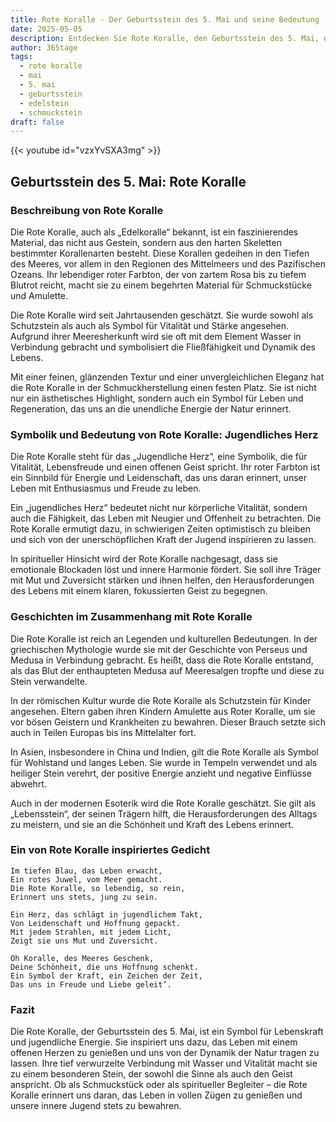 ```yaml
---
title: Rote Koralle - Der Geburtsstein des 5. Mai und seine Bedeutung
date: 2025-05-05
description: Entdecken Sie Rote Koralle, den Geburtsstein des 5. Mai, der Jugendliches Herz symbolisiert. Seine Symbolik und Geschichte werden Sie inspirieren.
author: 365tage
tags:
  - rote koralle
  - mai
  - 5. mai
  - geburtsstein
  - edelstein
  - schmuckstein
draft: false
---
```


{{< youtube id="vzxYvSXA3mg" >}}

## Geburtsstein des 5. Mai: Rote Koralle

### Beschreibung von Rote Koralle

Die Rote Koralle, auch als „Edelkoralle“ bekannt, ist ein faszinierendes Material, das nicht aus Gestein, sondern aus den harten Skeletten bestimmter Korallenarten besteht. Diese Korallen gedeihen in den Tiefen des Meeres, vor allem in den Regionen des Mittelmeers und des Pazifischen Ozeans. Ihr lebendiger roter Farbton, der von zartem Rosa bis zu tiefem Blutrot reicht, macht sie zu einem begehrten Material für Schmuckstücke und Amulette.

Die Rote Koralle wird seit Jahrtausenden geschätzt. Sie wurde sowohl als Schutzstein als auch als Symbol für Vitalität und Stärke angesehen. Aufgrund ihrer Meeresherkunft wird sie oft mit dem Element Wasser in Verbindung gebracht und symbolisiert die Fließfähigkeit und Dynamik des Lebens.

Mit einer feinen, glänzenden Textur und einer unvergleichlichen Eleganz hat die Rote Koralle in der Schmuckherstellung einen festen Platz. Sie ist nicht nur ein ästhetisches Highlight, sondern auch ein Symbol für Leben und Regeneration, das uns an die unendliche Energie der Natur erinnert.

### Symbolik und Bedeutung von Rote Koralle: Jugendliches Herz

Die Rote Koralle steht für das „Jugendliche Herz“, eine Symbolik, die für Vitalität, Lebensfreude und einen offenen Geist spricht. Ihr roter Farbton ist ein Sinnbild für Energie und Leidenschaft, das uns daran erinnert, unser Leben mit Enthusiasmus und Freude zu leben.

Ein „jugendliches Herz“ bedeutet nicht nur körperliche Vitalität, sondern auch die Fähigkeit, das Leben mit Neugier und Offenheit zu betrachten. Die Rote Koralle ermutigt dazu, in schwierigen Zeiten optimistisch zu bleiben und sich von der unerschöpflichen Kraft der Jugend inspirieren zu lassen.

In spiritueller Hinsicht wird der Rote Koralle nachgesagt, dass sie emotionale Blockaden löst und innere Harmonie fördert. Sie soll ihre Träger mit Mut und Zuversicht stärken und ihnen helfen, den Herausforderungen des Lebens mit einem klaren, fokussierten Geist zu begegnen.

### Geschichten im Zusammenhang mit Rote Koralle

Die Rote Koralle ist reich an Legenden und kulturellen Bedeutungen. In der griechischen Mythologie wurde sie mit der Geschichte von Perseus und Medusa in Verbindung gebracht. Es heißt, dass die Rote Koralle entstand, als das Blut der enthaupteten Medusa auf Meeresalgen tropfte und diese zu Stein verwandelte.

In der römischen Kultur wurde die Rote Koralle als Schutzstein für Kinder angesehen. Eltern gaben ihren Kindern Amulette aus Roter Koralle, um sie vor bösen Geistern und Krankheiten zu bewahren. Dieser Brauch setzte sich auch in Teilen Europas bis ins Mittelalter fort.

In Asien, insbesondere in China und Indien, gilt die Rote Koralle als Symbol für Wohlstand und langes Leben. Sie wurde in Tempeln verwendet und als heiliger Stein verehrt, der positive Energie anzieht und negative Einflüsse abwehrt.

Auch in der modernen Esoterik wird die Rote Koralle geschätzt. Sie gilt als „Lebensstein“, der seinen Trägern hilft, die Herausforderungen des Alltags zu meistern, und sie an die Schönheit und Kraft des Lebens erinnert.

### Ein von Rote Koralle inspiriertes Gedicht

```
Im tiefen Blau, das Leben erwacht,  
Ein rotes Juwel, vom Meer gemacht.  
Die Rote Koralle, so lebendig, so rein,  
Erinnert uns stets, jung zu sein.  

Ein Herz, das schlägt in jugendlichem Takt,  
Von Leidenschaft und Hoffnung gepackt.  
Mit jedem Strahlen, mit jedem Licht,  
Zeigt sie uns Mut und Zuversicht.  

Oh Koralle, des Meeres Geschenk,  
Deine Schönheit, die uns Hoffnung schenkt.  
Ein Symbol der Kraft, ein Zeichen der Zeit,  
Das uns in Freude und Liebe geleit’.  
```

### Fazit

Die Rote Koralle, der Geburtsstein des 5. Mai, ist ein Symbol für Lebenskraft und jugendliche Energie. Sie inspiriert uns dazu, das Leben mit einem offenen Herzen zu genießen und uns von der Dynamik der Natur tragen zu lassen. Ihre tief verwurzelte Verbindung mit Wasser und Vitalität macht sie zu einem besonderen Stein, der sowohl die Sinne als auch den Geist anspricht. Ob als Schmuckstück oder als spiritueller Begleiter – die Rote Koralle erinnert uns daran, das Leben in vollen Zügen zu genießen und unsere innere Jugend stets zu bewahren.